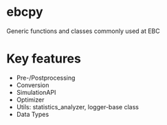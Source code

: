 # ebcpy

Generic functions and classes commonly used at EBC

# Key features

* Pre-/Postprocessing
* Conversion
* SimulationAPI
* Optimizer
* Utils: statistics_analyzer, logger-base class
* Data Types
